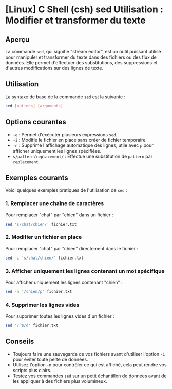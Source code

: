 # [Linux] C Shell (csh) sed Utilisation : Modifier et transformer du texte

## Aperçu
La commande `sed`, qui signifie "stream editor", est un outil puissant utilisé pour manipuler et transformer du texte dans des fichiers ou des flux de données. Elle permet d'effectuer des substitutions, des suppressions et d'autres modifications sur des lignes de texte.

## Utilisation
La syntaxe de base de la commande `sed` est la suivante :

```bash
sed [options] [arguments]
```

## Options courantes
- `-e` : Permet d'exécuter plusieurs expressions `sed`.
- `-i` : Modifie le fichier en place sans créer de fichier temporaire.
- `-n` : Supprime l'affichage automatique des lignes, utile avec `p` pour afficher uniquement les lignes spécifiées.
- `s/pattern/replacement/` : Effectue une substitution de `pattern` par `replacement`.

## Exemples courants
Voici quelques exemples pratiques de l'utilisation de `sed` :

### 1. Remplacer une chaîne de caractères
Pour remplacer "chat" par "chien" dans un fichier :

```bash
sed 's/chat/chien/' fichier.txt
```

### 2. Modifier un fichier en place
Pour remplacer "chat" par "chien" directement dans le fichier :

```bash
sed -i 's/chat/chien/' fichier.txt
```

### 3. Afficher uniquement les lignes contenant un mot spécifique
Pour afficher uniquement les lignes contenant "chien" :

```bash
sed -n '/chien/p' fichier.txt
```

### 4. Supprimer les lignes vides
Pour supprimer toutes les lignes vides d'un fichier :

```bash
sed '/^$/d' fichier.txt
```

## Conseils
- Toujours faire une sauvegarde de vos fichiers avant d'utiliser l'option `-i` pour éviter toute perte de données.
- Utilisez l'option `-n` pour contrôler ce qui est affiché, cela peut rendre vos scripts plus clairs.
- Testez vos commandes `sed` sur un petit échantillon de données avant de les appliquer à des fichiers plus volumineux.